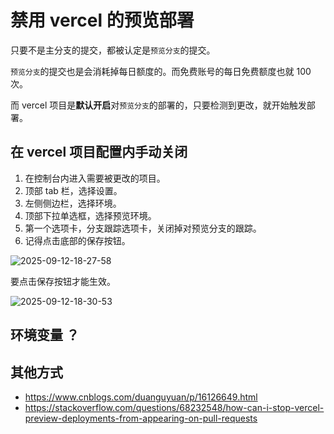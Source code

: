 # 禁用 vercel 的预览部署

<!-- TODO: 润色，并发文到掘金 -->

只要不是主分支的提交，都被认定是`预览分支`的提交。

`预览分支`的提交也是会消耗掉每日额度的。而免费账号的每日免费额度也就 100 次。

而 vercel 项目是**默认开启**对`预览分支`的部署的，只要检测到更改，就开始触发部署。

## 在 vercel 项目配置内手动关闭

1. 在控制台内进入需要被更改的项目。
2. 顶部 tab 栏，选择设置。
3. 左侧侧边栏，选择环境。
4. 顶部下拉单选框，选择预览环境。
5. 第一个选项卡，分支跟踪选项卡，关闭掉对预览分支的跟踪。
6. 记得点击底部的保存按钮。

![2025-09-12-18-27-58](https://gh-img-store.ruan-cat.com/img/2025-09-12-18-27-58.png)

要点击保存按钮才能生效。

![2025-09-12-18-30-53](https://gh-img-store.ruan-cat.com/img/2025-09-12-18-30-53.png)

## 环境变量 ？

## 其他方式

- https://www.cnblogs.com/duanguyuan/p/16126649.html
- https://stackoverflow.com/questions/68232548/how-can-i-stop-vercel-preview-deployments-from-appearing-on-pull-requests
